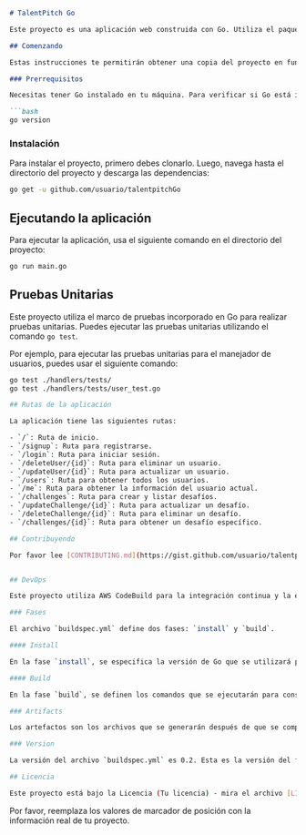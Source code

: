 ```markdown
# TalentPitch Go

Este proyecto es una aplicación web construida con Go. Utiliza el paquete `gorilla/mux` para el enrutamiento HTTP y `joho/godotenv` para cargar variables de entorno desde un archivo `.env`.

## Comenzando

Estas instrucciones te permitirán obtener una copia del proyecto en funcionamiento en tu máquina local para propósitos de desarrollo y pruebas.

### Prerrequisitos

Necesitas tener Go instalado en tu máquina. Para verificar si Go está instalado, puedes usar el siguiente comando:

```bash
go version
```

### Instalación

Para instalar el proyecto, primero debes clonarlo. Luego, navega hasta el directorio del proyecto y descarga las dependencias:

```bash
go get -u github.com/usuario/talentpitchGo
```

## Ejecutando la aplicación

Para ejecutar la aplicación, usa el siguiente comando en el directorio del proyecto:

```bash
go run main.go
```

## Pruebas Unitarias

Este proyecto utiliza el marco de pruebas incorporado en Go para realizar pruebas unitarias. Puedes ejecutar las pruebas unitarias utilizando el comando `go test`.

Por ejemplo, para ejecutar las pruebas unitarias para el manejador de usuarios, puedes usar el siguiente comando:

```bash
go test ./handlers/tests/
go test ./handlers/tests/user_test.go

## Rutas de la aplicación

La aplicación tiene las siguientes rutas:

- `/`: Ruta de inicio.
- `/signup`: Ruta para registrarse.
- `/login`: Ruta para iniciar sesión.
- `/deleteUser/{id}`: Ruta para eliminar un usuario.
- `/updateUser/{id}`: Ruta para actualizar un usuario.
- `/users`: Ruta para obtener todos los usuarios.
- `/me`: Ruta para obtener la información del usuario actual.
- `/challenges`: Ruta para crear y listar desafíos.
- `/updateChallenge/{id}`: Ruta para actualizar un desafío.
- `/deleteChallenge/{id}`: Ruta para eliminar un desafío.
- `/challenges/{id}`: Ruta para obtener un desafío específico.

## Contribuyendo

Por favor lee [CONTRIBUTING.md](https://gist.github.com/usuario/talentpitchGo/contributing.md) para detalles de nuestro código de conducta, y el proceso para enviarnos pull requests.


## DevOps

Este proyecto utiliza AWS CodeBuild para la integración continua y la entrega continua (CI/CD). El archivo `buildspec.yml` define las fases y comandos que CodeBuild utilizará para construir y empaquetar la aplicación.

### Fases

El archivo `buildspec.yml` define dos fases: `install` y `build`.

#### Install

En la fase `install`, se especifica la versión de Go que se utilizará para construir la aplicación. En este caso, se utiliza Go 1.15.

#### Build

En la fase `build`, se definen los comandos que se ejecutarán para construir la aplicación. En este caso, se imprime un mensaje en la consola y luego se utiliza el comando `go build -o application` para construir la aplicación.

### Artifacts

Los artefactos son los archivos que se generarán después de que se complete la fase de construcción. En este caso, el archivo `application` que se genera al construir la aplicación se especifica como un artefacto.

### Version

La versión del archivo `buildspec.yml` es 0.2. Esta es la versión del formato del archivo `buildspec.yml` que se está utilizando, no la versión de la aplicación.

## Licencia

Este proyecto está bajo la Licencia (Tu licencia) - mira el archivo [LICENSE.md](LICENSE.md) para detalles
```

Por favor, reemplaza los valores de marcador de posición con la información real de tu proyecto.
